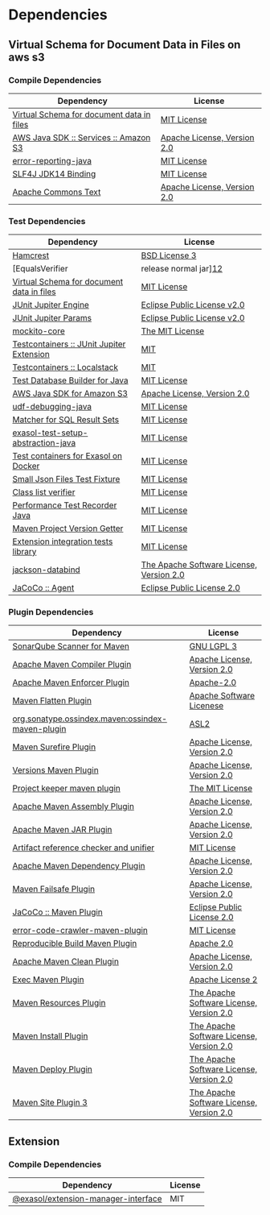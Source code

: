 <!-- @formatter:off -->
# Dependencies

## Virtual Schema for Document Data in Files on aws s3

### Compile Dependencies

| Dependency                                     | License                          |
| ---------------------------------------------- | -------------------------------- |
| [Virtual Schema for document data in files][0] | [MIT License][1]                 |
| [AWS Java SDK :: Services :: Amazon S3][2]     | [Apache License, Version 2.0][3] |
| [error-reporting-java][4]                      | [MIT License][5]                 |
| [SLF4J JDK14 Binding][6]                       | [MIT License][7]                 |
| [Apache Commons Text][8]                       | [Apache License, Version 2.0][9] |

### Test Dependencies

| Dependency                                      | License                                       |
| ----------------------------------------------- | --------------------------------------------- |
| [Hamcrest][10]                                  | [BSD License 3][11]                           |
| [EqualsVerifier | release normal jar][12]       | [Apache License, Version 2.0][9]              |
| [Virtual Schema for document data in files][0]  | [MIT License][1]                              |
| [JUnit Jupiter Engine][13]                      | [Eclipse Public License v2.0][14]             |
| [JUnit Jupiter Params][13]                      | [Eclipse Public License v2.0][14]             |
| [mockito-core][15]                              | [The MIT License][16]                         |
| [Testcontainers :: JUnit Jupiter Extension][17] | [MIT][18]                                     |
| [Testcontainers :: Localstack][17]              | [MIT][18]                                     |
| [Test Database Builder for Java][19]            | [MIT License][20]                             |
| [AWS Java SDK for Amazon S3][2]                 | [Apache License, Version 2.0][3]              |
| [udf-debugging-java][21]                        | [MIT License][22]                             |
| [Matcher for SQL Result Sets][23]               | [MIT License][24]                             |
| [exasol-test-setup-abstraction-java][25]        | [MIT License][26]                             |
| [Test containers for Exasol on Docker][27]      | [MIT License][28]                             |
| [Small Json Files Test Fixture][29]             | [MIT License][30]                             |
| [Class list verifier][31]                       | [MIT License][32]                             |
| [Performance Test Recorder Java][33]            | [MIT License][34]                             |
| [Maven Project Version Getter][35]              | [MIT License][36]                             |
| [Extension integration tests library][37]       | [MIT License][38]                             |
| [jackson-databind][39]                          | [The Apache Software License, Version 2.0][9] |
| [JaCoCo :: Agent][40]                           | [Eclipse Public License 2.0][41]              |

### Plugin Dependencies

| Dependency                                              | License                                        |
| ------------------------------------------------------- | ---------------------------------------------- |
| [SonarQube Scanner for Maven][42]                       | [GNU LGPL 3][43]                               |
| [Apache Maven Compiler Plugin][44]                      | [Apache License, Version 2.0][9]               |
| [Apache Maven Enforcer Plugin][45]                      | [Apache-2.0][9]                                |
| [Maven Flatten Plugin][46]                              | [Apache Software Licenese][9]                  |
| [org.sonatype.ossindex.maven:ossindex-maven-plugin][47] | [ASL2][48]                                     |
| [Maven Surefire Plugin][49]                             | [Apache License, Version 2.0][9]               |
| [Versions Maven Plugin][50]                             | [Apache License, Version 2.0][9]               |
| [Project keeper maven plugin][51]                       | [The MIT License][52]                          |
| [Apache Maven Assembly Plugin][53]                      | [Apache License, Version 2.0][9]               |
| [Apache Maven JAR Plugin][54]                           | [Apache License, Version 2.0][9]               |
| [Artifact reference checker and unifier][55]            | [MIT License][56]                              |
| [Apache Maven Dependency Plugin][57]                    | [Apache License, Version 2.0][9]               |
| [Maven Failsafe Plugin][58]                             | [Apache License, Version 2.0][9]               |
| [JaCoCo :: Maven Plugin][59]                            | [Eclipse Public License 2.0][41]               |
| [error-code-crawler-maven-plugin][60]                   | [MIT License][61]                              |
| [Reproducible Build Maven Plugin][62]                   | [Apache 2.0][48]                               |
| [Apache Maven Clean Plugin][63]                         | [Apache License, Version 2.0][9]               |
| [Exec Maven Plugin][64]                                 | [Apache License 2][9]                          |
| [Maven Resources Plugin][65]                            | [The Apache Software License, Version 2.0][48] |
| [Maven Install Plugin][66]                              | [The Apache Software License, Version 2.0][48] |
| [Maven Deploy Plugin][67]                               | [The Apache Software License, Version 2.0][48] |
| [Maven Site Plugin 3][68]                               | [The Apache Software License, Version 2.0][48] |

## Extension

### Compile Dependencies

| Dependency                                | License |
| ----------------------------------------- | ------- |
| [@exasol/extension-manager-interface][69] | MIT     |

[0]: https://github.com/exasol/virtual-schema-common-document-files/
[1]: https://github.com/exasol/virtual-schema-common-document-files/blob/main/LICENSE
[2]: https://aws.amazon.com/sdkforjava
[3]: https://aws.amazon.com/apache2.0
[4]: https://github.com/exasol/error-reporting-java/
[5]: https://github.com/exasol/error-reporting-java/blob/main/LICENSE
[6]: http://www.slf4j.org
[7]: http://www.opensource.org/licenses/mit-license.php
[8]: https://commons.apache.org/proper/commons-text
[9]: https://www.apache.org/licenses/LICENSE-2.0.txt
[10]: http://hamcrest.org/JavaHamcrest/
[11]: http://opensource.org/licenses/BSD-3-Clause
[12]: https://www.jqno.nl/equalsverifier
[13]: https://junit.org/junit5/
[14]: https://www.eclipse.org/legal/epl-v20.html
[15]: https://github.com/mockito/mockito
[16]: https://github.com/mockito/mockito/blob/main/LICENSE
[17]: https://testcontainers.org
[18]: http://opensource.org/licenses/MIT
[19]: https://github.com/exasol/test-db-builder-java/
[20]: https://github.com/exasol/test-db-builder-java/blob/main/LICENSE
[21]: https://github.com/exasol/udf-debugging-java/
[22]: https://github.com/exasol/udf-debugging-java/blob/main/LICENSE
[23]: https://github.com/exasol/hamcrest-resultset-matcher/
[24]: https://github.com/exasol/hamcrest-resultset-matcher/blob/main/LICENSE
[25]: https://github.com/exasol/exasol-test-setup-abstraction-java/
[26]: https://github.com/exasol/exasol-test-setup-abstraction-java/blob/main/LICENSE
[27]: https://github.com/exasol/exasol-testcontainers/
[28]: https://github.com/exasol/exasol-testcontainers/blob/main/LICENSE
[29]: https://github.com/exasol/small-json-files-test-fixture/
[30]: https://github.com/exasol/small-json-files-test-fixture/blob/main/LICENSE
[31]: https://github.com/exasol/java-class-list-extractor/
[32]: https://github.com/exasol/java-class-list-extractor/blob/main/LICENSE
[33]: https://github.com/exasol/performance-test-recorder-java/
[34]: https://github.com/exasol/performance-test-recorder-java/blob/main/LICENSE
[35]: https://github.com/exasol/maven-project-version-getter/
[36]: https://github.com/exasol/maven-project-version-getter/blob/main/LICENSE
[37]: https://github.com/exasol/extension-manager/
[38]: https://github.com/exasol/extension-manager/blob/main/LICENSE
[39]: https://github.com/FasterXML/jackson
[40]: https://www.eclemma.org/jacoco/index.html
[41]: https://www.eclipse.org/legal/epl-2.0/
[42]: http://sonarsource.github.io/sonar-scanner-maven/
[43]: http://www.gnu.org/licenses/lgpl.txt
[44]: https://maven.apache.org/plugins/maven-compiler-plugin/
[45]: https://maven.apache.org/enforcer/maven-enforcer-plugin/
[46]: https://www.mojohaus.org/flatten-maven-plugin/
[47]: https://sonatype.github.io/ossindex-maven/maven-plugin/
[48]: http://www.apache.org/licenses/LICENSE-2.0.txt
[49]: https://maven.apache.org/surefire/maven-surefire-plugin/
[50]: https://www.mojohaus.org/versions/versions-maven-plugin/
[51]: https://github.com/exasol/project-keeper/
[52]: https://github.com/exasol/project-keeper/blob/main/LICENSE
[53]: https://maven.apache.org/plugins/maven-assembly-plugin/
[54]: https://maven.apache.org/plugins/maven-jar-plugin/
[55]: https://github.com/exasol/artifact-reference-checker-maven-plugin/
[56]: https://github.com/exasol/artifact-reference-checker-maven-plugin/blob/main/LICENSE
[57]: https://maven.apache.org/plugins/maven-dependency-plugin/
[58]: https://maven.apache.org/surefire/maven-failsafe-plugin/
[59]: https://www.jacoco.org/jacoco/trunk/doc/maven.html
[60]: https://github.com/exasol/error-code-crawler-maven-plugin/
[61]: https://github.com/exasol/error-code-crawler-maven-plugin/blob/main/LICENSE
[62]: http://zlika.github.io/reproducible-build-maven-plugin
[63]: https://maven.apache.org/plugins/maven-clean-plugin/
[64]: https://www.mojohaus.org/exec-maven-plugin
[65]: http://maven.apache.org/plugins/maven-resources-plugin/
[66]: http://maven.apache.org/plugins/maven-install-plugin/
[67]: http://maven.apache.org/plugins/maven-deploy-plugin/
[68]: http://maven.apache.org/plugins/maven-site-plugin/
[69]: https://registry.npmjs.org/@exasol/extension-manager-interface/-/extension-manager-interface-0.1.15.tgz
